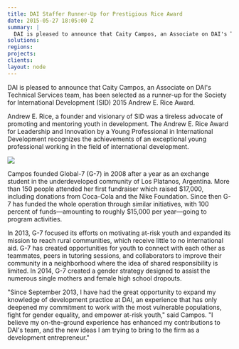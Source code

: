 ```yaml
---
title: DAI Staffer Runner-Up for Prestigious Rice Award
date: 2015-05-27 18:05:00 Z
summary: |
  DAI is pleased to announce that Caity Campos, an Associate on DAI's Technical Services team, has been selected as a runner-up for the Society for International Development (SID) 2015 Andrew E. Rice Award.
solutions:
regions:
projects:
clients:
layout: node
---
```

DAI is pleased to announce that Caity Campos, an Associate on DAI's Technical Services team, has been selected as a runner-up for the Society for International Development (SID) 2015 Andrew E. Rice Award.

Andrew E. Rice, a founder and visionary of SID was a tireless advocate of promoting and mentoring youth in development. The Andrew E. Rice Award for Leadership and Innovation by a Young Professional in International Development recognizes the achievements of an exceptional young professional working in the field of international development.

![][1]

Campos founded Global-7 (G-7) in 2008 after a year as an exchange student in the underdeveloped community of Los Platanos, Argentina. More than 150 people attended her first fundraiser which raised $17,000, including donations from Coca-Cola and the Nike Foundation. Since then G-7 has funded the whole operation through similar initiatives, with 100 percent of funds—amounting to roughly $15,000 per year—going to program activities.

In 2013, G-7 focused its efforts on motivating at-risk youth and expanded its mission to reach rural communities, which receive little to no international aid. G-7 has created opportunities for youth to connect with each other as teammates, peers in tutoring sessions, and collaborators to improve their community in a neighborhood where the idea of shared responsibility is limited. In 2014, G-7 created a gender strategy designed to assist the numerous single mothers and female high school dropouts.

"Since September 2013, I have had the great opportunity to expand my knowledge of development practice at DAI, an experience that has only deepened my commitment to work with the most vulnerable populations, fight for gender equality, and empower at-risk youth," said Campos. "I believe my on-the-ground experience has enhanced my contributions to DAI's team, and the new ideas I am trying to bring to the firm as a development entrepreneur."

[1]: /assets/images/news/Caity2.jpg
